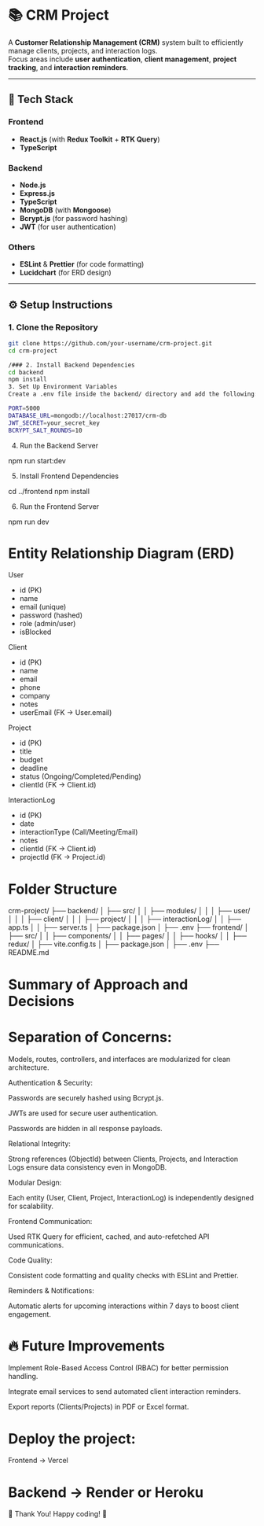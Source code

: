 # 📚 CRM Project

A **Customer Relationship Management (CRM)** system built to efficiently manage clients, projects, and interaction logs.  
Focus areas include **user authentication**, **client management**, **project tracking**, and **interaction reminders**.

---

## 🚀 Tech Stack

### Frontend

- **React.js** (with **Redux Toolkit** + **RTK Query**)
- **TypeScript**

### Backend

- **Node.js**
- **Express.js**
- **TypeScript**
- **MongoDB** (with **Mongoose**)
- **Bcrypt.js** (for password hashing)
- **JWT** (for user authentication)

### Others

- **ESLint** & **Prettier** (for code formatting)
- **Lucidchart** (for ERD design)

---

## ⚙️ Setup Instructions

### 1. Clone the Repository

```bash
git clone https://github.com/your-username/crm-project.git
cd crm-project

/### 2. Install Backend Dependencies
cd backend
npm install
3. Set Up Environment Variables
Create a .env file inside the backend/ directory and add the following:

PORT=5000
DATABASE_URL=mongodb://localhost:27017/crm-db
JWT_SECRET=your_secret_key
BCRYPT_SALT_ROUNDS=10
```

4. Run the Backend Server

npm run start:dev

5. Install Frontend Dependencies

cd ../frontend
npm install

6. Run the Frontend Server

npm run dev

# Entity Relationship Diagram (ERD)

User

- id (PK)
- name
- email (unique)
- password (hashed)
- role (admin/user)
- isBlocked

Client

- id (PK)
- name
- email
- phone
- company
- notes
- userEmail (FK → User.email)

Project

- id (PK)
- title
- budget
- deadline
- status (Ongoing/Completed/Pending)
- clientId (FK → Client.id)

InteractionLog

- id (PK)
- date
- interactionType (Call/Meeting/Email)
- notes
- clientId (FK → Client.id)
- projectId (FK → Project.id)

# Folder Structure

crm-project/
├── backend/
│ ├── src/
│ │ ├── modules/
│ │ │ ├── user/
│ │ │ ├── client/
│ │ │ ├── project/
│ │ │ ├── interactionLog/
│ │ ├── app.ts
│ │ ├── server.ts
│ ├── package.json
│ ├── .env
├── frontend/
│ ├── src/
│ │ ├── components/
│ │ ├── pages/
│ │ ├── hooks/
│ │ ├── redux/
│ ├── vite.config.ts
│ ├── package.json
│ ├── .env
├── README.md

# Summary of Approach and Decisions

# Separation of Concerns:

Models, routes, controllers, and interfaces are modularized for clean architecture.

Authentication & Security:

Passwords are securely hashed using Bcrypt.js.

JWTs are used for secure user authentication.

Passwords are hidden in all response payloads.

Relational Integrity:

Strong references (ObjectId) between Clients, Projects, and Interaction Logs ensure data consistency even in MongoDB.

Modular Design:

Each entity (User, Client, Project, InteractionLog) is independently designed for scalability.

Frontend Communication:

Used RTK Query for efficient, cached, and auto-refetched API communications.

Code Quality:

Consistent code formatting and quality checks with ESLint and Prettier.

Reminders & Notifications:

Automatic alerts for upcoming interactions within 7 days to boost client engagement.

# 🔥 Future Improvements

Implement Role-Based Access Control (RBAC) for better permission handling.

Integrate email services to send automated client interaction reminders.

Export reports (Clients/Projects) in PDF or Excel format.

# Deploy the project:

Frontend → Vercel

# Backend → Render or Heroku

🙌 Thank You!
Happy coding! 🚀
